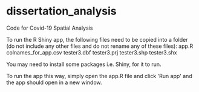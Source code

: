 # dissertation_analysis
Code for Covid-19 Spatial Analysis

To run the R Shiny app, the following files need to be copied into a folder (do not include any other files and do not rename any of these files):
app.R
colnames_for_app.csv
tester3.dbf
tester3.prj
tester3.shp
tester3.shx

You may need to install some packages i.e. Shiny, for it to run.

To run the app this way, simply open the app.R file and click 'Run app' and the app should open in a new window. 

